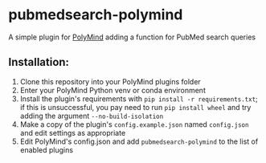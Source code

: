 # pubmedsearch-polymind
A simple plugin for [PolyMind](https://github.com/itsme2417/PolyMind) adding a function for PubMed search queries

## Installation:
1. Clone this repository into your PolyMind plugins folder
2. Enter your PolyMind Python venv or conda environment
3. Install the plugin's requirements with `pip install -r requirements.txt`; if this is unsuccessful, you pay need to run `pip install wheel` and try adding the argument `--no-build-isolation`
4. Make a copy of the plugin's `config.example.json` named `config.json` and edit settings as appropriate
5. Edit PolyMind's config.json and add `pubmedsearch-polymind` to the list of enabled plugins

